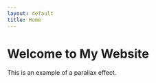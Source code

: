 ```yaml
---
layout: default
title: Home
---
```


# Welcome to My Website

This is an example of a parallax effect.


